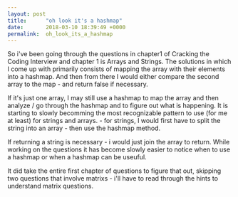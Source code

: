 ```yaml
---
layout: post
title:      "oh look it's a hashmap"
date:       2018-03-10 18:39:49 +0000
permalink:  oh_look_its_a_hashmap
---
```



So i've been going through the questions in chapter1 of Cracking the Coding Interview and chapter 1 is Arrays and Strings. The solutions in which I come up with primarily consists of mapping the array with their elements into a hashmap. And then from there I would either compare the second array to the map - and return false if necessary. 

If it's  just one array, I may still use a hashmap to map the array and then analyze / go through the hashmap and to figure out what is happening. It is starting to slowly becomming the most recognizable pattern to use (for me at least) for strings and arrays. - for strings, I would first have to split the string into an array - then use the hashmap method. 

If returning a string is necessary - i would just join the array to return. While working on the questions it has become slowly easier to notice when to use a hashmap or when a hashmap can be useuful. 

It did take the entire first chapter of questions to figure that out, skipping two questions that involve matrixs - i'll have to read through the hints to understand matrix questions. 
